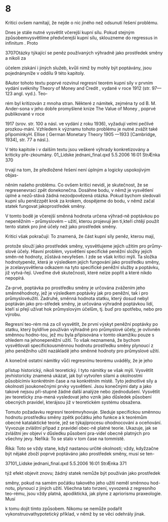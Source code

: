 # 8

Kritici ovšem namítají, že nejde o nic jiného než odsunutí řešení problému.

Dnes je stále nutné vysvětlit včerejší kupní sílu. Pokud stejným způsobemvysvětlíme předvčerejší kupní sílu, sklouzneme do regressus in infinitum . Proto

3707Otázky týkající se peněz používaných výhradně jako prostředek směny a nikoli za

účelem získání i jiných služeb, kvůli nimž by mohly být poptávány, jsou pojednányníže v oddílu 9 této kapitoly.

8Autor tohoto textu poprvé rozvinul regresní teorém kupní síly v prvním vydání svéknihy Theory of Money and Credit , vydané v roce 1912 (str. 97—123 angl. vyd.). Teo-

rém byl kritizován z mnoha stran. Některé z námitek, zejména ty od B. M. Ander-sona v jeho dobře promyšlené knize The Value of Money , poprvé publikované v roce

1917 (srov. str. 100 a násl. ve vydání z roku 1936), vyžadují velmi pečlivé prozkou-mání. Vzhledem k významu tohoto problému je nutné zvážit také připomínkyH. Ellise ( German Monetary Theory 1905 —1933 [Cambridge, 1934], str. 77 a násl.).

V této kapitole i v dalším textu jsou veškeré výhrady konkretizovány a kriticky pře-zkoumány. 01_Lidske jednani_final.qxd 5.5.2006 16:01 StrÆnka 370

trvají na tom, že předložené řešení není úplným a logicky uspokojivým objas-

něním našeho problému. Co ovšem kritici nevidí, je skutečnost, že se regresenevrací zpět donekonečna. Dosáhne bodu, v němž je vysvětlení úplné a nezů-stává žádná nezodpovězená otázka. Pokud bychom sledovali kupní sílu penězzpět krok za krokem, dospějeme do bodu, v němž začal statek fungovat jakoprostředek směny.

V tomto bodě je včerejší směnná hodnota určena výhrad-ně poptávkou po nepeněžním – průmyslovém – užití, kterou projevují jen ti,kteří chtějí použít tento statek pro jiné účely než jako prostředek směny.

Kritici však pokračují: To znamená, že část kupní síly peněz, kterou mají,

protože slouží jako prostředek směny, vysvětlujeme jejich užitím pro průmy-slové účely. Hlavní problém, vysvětlení specifické peněžní složky jejich směn-né hodnoty, zůstává nevyřešen. I zde se však kritici mýlí. Ta složka hodnotypeněz, která je výsledkem jejich fungování jako prostředku směny, je zcelavysvětlena odkazem na tyto specifické peněžní služby a poptávku, již vytvá-řejí. Uveďme dvě skutečnosti, které nelze popřít a které nikdo nepopírá.

Za-prvé, poptávka po prostředku směny je určována zvážením jeho směnnéhodnoty, jež je výsledkem poptávky jak pro peněžní, tak i pro průmyslovéužití. Zadruhé, směnná hodnota statku, který dosud nebyl poptáván jako pro-středek směny, je určována výhradně poptávkou lidí, kteří si přejí užívat hok průmyslovým účelům, tj. buď pro spotřebu, nebo pro výrobu.

Regresní teo-rém má za cíl vysvětlit, že první výskyt peněžní poptávky po statku, který byldříve používán výhradně pro průmyslové účely, je ovlivněn směnnou hodno-tou, jež mu byla připisována v tomto okamžiku pouze s ohledem na jehonepeněžní užití. To však neznamená, že bychom vysvětlovali specifickousměnnou hodnotu prostředku směny plynoucí z jeho peněžního užití nazákladě jeho směnné hodnoty pro průmyslové užití.

A konečně ostatní námitky vůči regresnímu teorému uváděly, že je jeho

přístup historický, nikoli teoretický. I tyto námitky se však mýlí. Vysvětlit jevhistoricky znamená ukázat, jak byl vytvořen silami a okolnostmi působícímiv konkrétním čase a na konkrétním místě. Tyto jednotlivé síly a okolnosti jsoukonečnými prvky vysvětlení. Jsou konečnými daty a jako takové nejsou pří-stupné žádné další analýze nebo zjednodušení. Vysvětlit jev teoreticky zna-mená vysledovat jeho vznik jako důsledek působení obecných pravidel, kterájsou již v teoretickém systému obsažena.

Tomuto požadavku regresní teorémvyhovuje. Sleduje specifickou směnnou hodnotu prostředku směny zpětk počátku jeho funkce a k teorémům obecné katalaktické teorie, jež se týkajíprocesu ohodnocování a oceňování. Vyvozuje zvláštní případ z pravidel obec-ně platné teorie. Ukazuje, jak se zvláštní jev objeví v důsledku působení pra-videl obecně platných pro všechny jevy. Neříká: To se stalo v tom čase na tommístě.

Říká: Toto se vždy stane, když nastanou určité okolnosti; vždy, kdyžzačne být nějaké zboží poprvé poptáváno jako prostředek směny, musí se ten-

37101_Lidske jednani_final.qxd 5.5.2006 16:01 StrÆnka 371

týž efekt objevit znovu; žádný statek nemůže být používán jako prostředek

směny, pokud na samém počátku takového jeho užití neměl směnnou hod-notu, plynoucí z jiných užití. Všechna tato tvrzení, vyvozená z regresního teo-rému, jsou vždy platná, apodiktická, jak plyne z apriorismu praxeologie. Musí

k tomu dojít tímto způsobem. Nikomu se nemůže podařit vykonstruovathypotetický příklad, v němž by se věci odehrály jinak.
